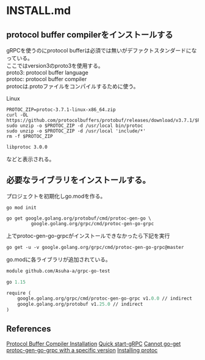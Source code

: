# INSTALL.md
## protocol buffer compilerをインストールする
gRPCを使うのにprotocol bufferは必須では無いがデファクトスタンダードになっている。  
ここではversion3のproto3を使用する。  
proto3: protocol buffer language  
protoc: protocol buffer compiler  
protocは.protoファイルをコンパイルするために使う。  

Linux

```
PROTOC_ZIP=protoc-3.7.1-linux-x86_64.zip
curl -OL https://github.com/protocolbuffers/protobuf/releases/download/v3.7.1/$PROTOC_ZIP
sudo unzip -o $PROTOC_ZIP -d /usr/local bin/protoc
sudo unzip -o $PROTOC_ZIP -d /usr/local 'include/*'
rm -f $PROTOC_ZIP
```

```
libprotoc 3.0.0
```
などと表示される。  

## 必要なライブラリをインストールする。

プロジェクトを初期化しgo.modを作る。

```
go mod init
```

```
go get google.golang.org/protobuf/cmd/protoc-gen-go \
         google.golang.org/grpc/cmd/protoc-gen-go-grpc
```

上でprotoc-gen-go-grpcがインストールできなかったら下記を実行
```
go get -u -v google.golang.org/grpc/cmd/protoc-gen-go-grpc@master
```

go.modに各ライブラリが追加されている。  

```go.mod
module github.com/Asuha-a/grpc-go-test

go 1.15

require (
	google.golang.org/grpc/cmd/protoc-gen-go-grpc v1.0.0 // indirect
	google.golang.org/protobuf v1.25.0 // indirect
)
```

## References
[Protocol Buffer Compiler Installation](https://grpc.io/docs/protoc-installation/)
[Quick start-gRPC](https://grpc.io/docs/languages/go/quickstart/)
[Cannot go-get protoc-gen-go-grpc with a specific version](https://github.com/grpc/grpc-go/issues/3727)
[Installing protoc](http://google.github.io/proto-lens/installing-protoc.html)
